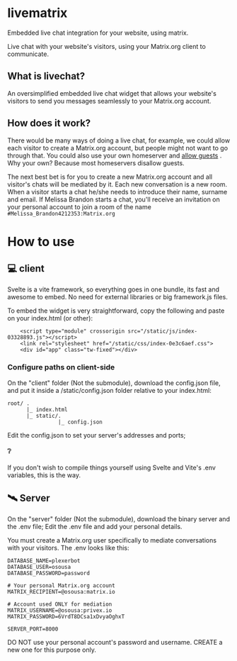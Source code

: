 # livematrix
Embedded live chat integration for your website, using matrix. 

Live chat with your website's visitors, using your Matrix.org client to communicate.


## What is livechat?

An oversimplified embedded live chat widget that allows your website's visitors to send you messages seamlessly to your Matrix.org account.

## How does it work? 

There would be many ways of doing a live chat, for example, we could allow each visitor to create a Matrix.org account, but people might not want to go through that. You could also use your own homeserver and [allow guests](https://spec.matrix.org/latest/client-server-api/#guest-access) . Why your own? Because most homeservers disallow guests. 

The next best bet is for you to create a new Matrix.org account and all visitor's chats will be mediated by it. Each new conversation is a new room. When a visitor starts a chat he/she needs to introduce their name, surname and email. If Melissa Brandon starts a chat, you'll receive an invitation on your personal account to join a room of the name `#Melissa_Brandon4212353:Matrix.org`


# How to use

##  :computer: client

Svelte is a vite framework, so everything goes in one bundle, its fast and awesome to embed. No need for external libraries or big framework.js files.

To embed the widget is very straightforward, copy the following and paste on your index.html (or other):

```
    <script type="module" crossorigin src="/static/js/index-03328893.js"></script>
    <link rel="stylesheet" href="/static/css/index-0e3c6aef.css">
    <div id="app" class="tw-fixed"></div>
```

### Configure paths on client-side

On the "client" folder (Not the submodule), download the config.json file, and put it inside a /static/config.json folder relative to your index.html:

```
root/ .
      |_ index.html
      |_ static/.  
                |_ config.json 
```             

Edit the config.json to set your server's addresses and ports;

#### ❔ 
If you don't wish to compile things yourself using Svelte and Vite's .env variables, this is the way. 



## 🛰️ Server

On the "server" folder (Not the submodule), download the binary server and the .env file; Edit the .env file and add your personal details. 

You must create a Matrix.org user specifically to mediate conversations with your visitors. The .env looks like this:

```
DATABASE_NAME=plexerbot
DATABASE_USER=osousa
DATABASE_PASSWORD=password

# Your personal Matrix.org account
MATRIX_RECIPIENT=@osousa:matrix.io

# Account used ONLY for mediation
MATRIX_USERNAME=@osousa:privex.io
MATRIX_PASSWORD=6VrdT8DCsa1xDvyaOghxT

SERVER_PORT=8000
```

DO NOT use your personal account's password and username. CREATE a new one for this purpose only.

